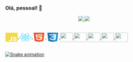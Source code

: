 ### Olá, pessoal! 👋


  <div align="inline-block">
  <a href="https://github.com/muridev017">
<!--   <img height="180em" src="https://github-readme-stats.vercel.app/api/top-langs/?username=muridev017&langs_count=10&layout=compact"/> -->
</div>

<div align="center">
  <a href="https://github.com/muridev017">
  <img height="160em" src="https://github-readme-stats.vercel.app/api?username=muridev017&show_icons=true&theme=dracula&include_all_commits=true&count_private=true"/>
  <img height="160em" src="https://github-readme-stats.vercel.app/api/top-langs/?username=muridev017&layout=compact&langs_count=7&theme=dracula"/>
</div>  

<Br>





<div style="display: inline_block"><br>
  
  <img align="center"  height="30" width="40" src="https://raw.githubusercontent.com/devicons/devicon/master/icons/javascript/javascript-plain.svg">
  
  <img align="center"  height="30" width="40" src="https://raw.githubusercontent.com/devicons/devicon/master/icons/react/react-original.svg">
  
  <img align="center" height="30" width="40" src="https://raw.githubusercontent.com/devicons/devicon/master/icons/html5/html5-original.svg">
  
  <img align="center"  height="30" width="40" src="https://raw.githubusercontent.com/devicons/devicon/master/icons/css3/css3-original.svg">
  
  <img align="center"  height="30" width="40" src="https://cdn.jsdelivr.net/gh/devicons/devicon/icons/nodejs/nodejs-original.svg">
  
  <img align="center"  height="30" width="40" src="https://cdn.jsdelivr.net/gh/devicons/devicon/icons/bootstrap/bootstrap-original.svg">
  
  <img align="center"  height="30" width="40" src="https://cdn.jsdelivr.net/gh/devicons/devicon/icons/mysql/mysql-original.svg">
  
  <img align="center"  height="30" width="40" src="https://cdn.jsdelivr.net/gh/devicons/devicon/icons/c/c-original.svg">
  
  <img align="center"  height="30" width="40" src="https://cdn.jsdelivr.net/gh/devicons/devicon/icons/python/python-original.svg">
  
</div><br>
  
![Snake animation](https://github.com/muridev017/muridev017/blob/output/github-contribution-grid-snake.svg)

<!--
**muridev017/muridev017** is a ✨ _special_ ✨ repository because its `README.md` (this file) appears on your GitHub profile.


Here are some ideas to get you started:

- 🔭 I’m currently working on ...
- 🌱 I’m currently learning ...
- 👯 I’m looking to collaborate on ...
- 🤔 I’m looking for help with ...
- 💬 Ask me about ...
- 📫 How to reach me: ...
- 😄 Pronouns: ...
- ⚡ Fun fact: ...
-->
